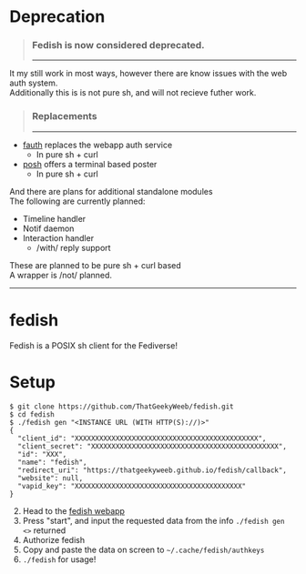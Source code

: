 # Deprecation
> ### Fedish is now considered deprecated.  
> ---
It my still work in most ways, however there are know issues with the web auth system.  
Additionally this is is not pure sh, and will not recieve futher work.  
> ### Replacements
> ---
* [fauth](https://miarain.xyz/mia/fauth) replaces the webapp auth service
	* In pure sh + curl
* [posh](https://miarain.xyz/mia/posh) offers a terminal based poster
	* In pure sh + curl

And there are plans for additional standalone modules  
The following are currently planned:  

* Timeline handler  
* Notif daemon  
* Interaction handler  
  * /with/ reply support  

These are planned to be pure sh + curl based  
A wrapper is /not/ planned.  

---
# fedish
Fedish is a POSIX sh client for the Fediverse!
# Setup

```
$ git clone https://github.com/ThatGeekyWeeb/fedish.git
$ cd fedish
$ ./fedish gen "<INSTANCE URL (WITH HTTP(S)://)>"
{
  "client_id": "XXXXXXXXXXXXXXXXXXXXXXXXXXXXXXXXXXXXXXXXXXXXX",
  "client_secret": "XXXXXXXXXXXXXXXXXXXXXXXXXXXXXXXXXXXXXXXXXXXXXX",
  "id": "XXX",
  "name": "fedish",
  "redirect_uri": "https://thatgeekyweeb.github.io/fedish/callback",
  "website": null,
  "vapid_key": "XXXXXXXXXXXXXXXXXXXXXXXXXXXXXXXXXXXXXXXXX"
}
```
2. Head to the [fedish webapp](https://unix.lgbt/~mia/fedish/)  
3. Press "start", and input the requested data from the info `./fedish gen <>` returned
4. Authorize fedish
5. Copy and paste the data on screen to `~/.cache/fedish/authkeys`
6. `./fedish` for usage!
